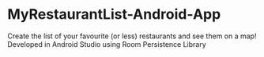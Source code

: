 # MyRestaurantList-Android-App
Create the list of your favourite (or less) restaurants and see them on a map! Developed in Android Studio using Room Persistence Library 
